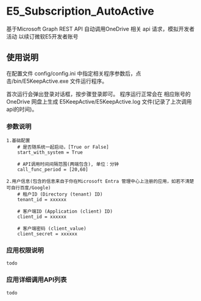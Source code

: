 # E5_Subscription_AutoActive

基于Microsoft Graph REST API 自动调用OneDrive 相关 api 请求，模拟开发者活动
以续订微软E5开发者账号

## 使用说明

在配置文件 config/config.ini 中指定相关程序参数后，点击/bin/E5KeepActive.exe 文件运行程序。

首次运行会弹出登录对话框，按步骤登录即可。
程序运行正常会在 相应账号的 OneDrive 网盘上生成 E5KeepActive/E5KeepActive.log 文件(记录了上次调用api的时间)。

### 参数说明

    1.基础配置
        # 是否随系统一起启动，[True or False]
        start_with_system = True

        # API调用时间间隔范围(两端包含), 单位：分钟
        call_func_period = [20,60]

    2.用户信息(包含的信息来自于你在Microsoft Entra 管理中心上注册的应用，如若不清楚可自行百度/Google)
        # 租户ID (Directory (tenant) ID)  
        tenant_id = xxxxxx

        # 客户端ID (Application (client) ID)
        client_id = xxxxxx

        # 客户端密码 (client_value)
        client_secret = xxxxxx

### 应用权限说明

    todo

### 应用详细调用API列表

    todo
